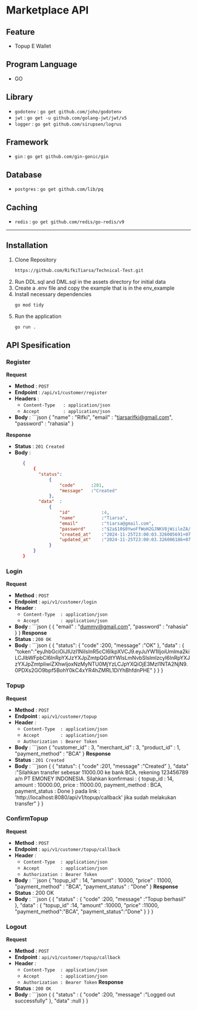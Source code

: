 # Marketplace API

## Feature
- Topup E Wallet

## Program Language
- GO

## Library
- `godotenv`  : `go get github.com/joho/godotenv`
- `jwt`       : `go get -u github.com/golang-jwt/jwt/v5`
- `logger`    : `go get github.com/sirupsen/logrus`

## Framework
- `gin`       : `go get github.com/gin-gonic/gin`

## Database
- `postgres`  : `go get github.com/lib/pq`

## Caching
- `redis` : `go get github.com/redis/go-redis/v9`

---

## Installation
1. Clone Repository
   ```bash
   https://github.com/RifkiTiarsa/Technical-Test.git
2. Run DDL.sql and DML.sql in the assets directory for initial data
3. Create a .env file and copy the example that is in the env_example
4. Install necessary dependencies
   ```bash
   go mod tidy
5. Run the application
   ```bash
   go run .

## API Spesification
### Register
**Request**  
- **Method**    : `POST`  
- **Endpoint**  : `/api/v1/customer/register`  
- **Headers**   :  
  - `Content-Type   : application/json`  
  - `Accept         : application/json`  
- **Body**          :
      ```json
        {
            "name"      : "Rifki",
            "email"     : "tiarsarifki@gmail.com",
            "password"  : "rahasia"
        }

**Response**
-  **Status**    : `201 Created`
-  **Body**      :
   ```json
      {
          { 
            "status":
                {
                    "code"      :201,
                    "message"   :"Created"
                },
            "data"  :
                {
                    "id"            :4,
                    "name"          :"Tiarsa",
                    "email"         :"tiarsa@gmail.com",
                    "password"      :"$2a$10$0YwoFfWoH2GJNKV8jWiileZA/BRSEYbzaaU4woywtcb4FsRb9AlIe",
                    "created_at"    :"2024-11-25T23:00:03.326005691+07:00",
                    "updated_at"    :"2024-11-25T23:00:03.326006186+07:00"
                }
          }
      }

### Login
**Request**
- **Method**    : `POST`
- **Endpoint**  : `api/v1/customer/login`
- **Header**    : 
    - `Content-Type  : application/json`
    - `Accept        : application/json`
- **Body**          :
      ```json
      {
          {
            "email"     : "dummy@gmail.com",
            "password"  : "rahasia"
          }
      }
**Response**
- **Status**    : `200 OK`
- **Body**      :
      ```json
      {
          {
            "status":
                {
                    "code"      :200,
                    "message"   :"OK"
                },
            "data"  :
                {
                    "token":"eyJhbGciOiJIUzI1NiIsInR5cCI6IkpXVCJ9.eyJuYW1lIjoiUmlma2kiLCJlbWFpbCI6InRpYXJzYXJpZmtpQGdtYWlsLmNvbSIsImlzcyI6InRpYXJzYXJpZmtpIiwiZXhwIjoxNzMyNTU0MjYzLCJpYXQiOjE3MzI1NTA2NjN9.0PDXs2GO9bpf5BohY0kC4xYR4hZMRL1DiYhBhfdnPHE"
                }
          }
      }

### Topup
**Request**
- **Method**    : `POST`
- **Endpoint**  : `api/v1/customer/topup`
- **Header**    : 
    - `Content-Type  : application/json`
    - `Accept        : application/json`
    - `Authorization : Bearer Token`
- **Body**      :
      ```json
      {
            "customer_id"       : 3,
            "merchant_id"       : 3,
            "product_id"        : 1,
            "payment_method"    : "BCA"
      }
**Response**
- **Status**    : `201 Created`
- **Body**      : 
        ```json
        {
            {
                "status":
                    {
                        "code"      :201,
                        "message"   :"Created"
                    }, 
                "data"  :"Silahkan transfer sebesar 11000.00 ke bank BCA, rekening 123456789 a/n PT EMONEY INDONESIA. Silahkan konfirmasi : 
                    {
                        topup_id        : 14, 
                        amount          : 10000.00, 
                        price           : 11000.00, 
                        payment_method  : BCA, 
                        payment_status  : Done
                    } pada link : 'http://localhost:8080/api/v1/topup/callback' jika sudah melakukan transfer"
            }
        }

### ConfirmTopup
**Request**
- **Method**    : `POST`
- **Endpoint**  : `api/v1/customer/topup/callback`
- **Header**    : 
    - `Content-Type  : application/json`
    - `Accept        : application/json`
    - `Authorization : Bearer Token`
- **Body**      :
        ```json
        {
            "topup_id"          : 14, 
            "amount"            : 10000,
            "price"             : 11000,
            "payment_method"    : "BCA", 
            "payment_status"    : "Done"
        }
**Response**
- **Status**    : 200 OK
- **Body**      : 
        ```json
        {
            {
                "status"    :
                    {
                        "code"      :200,
                        "message"   :"Topup berhasil"
                    },
                "data"      :
                    {
                        "topup_id"      :14,
                        "amount"        :10000,
                        "price"         :11000,
                        "payment_method":"BCA",
                        "payment_status":"Done"
                    }
            }
        }

### Logout
**Request**
- **Method**    : `POST`
- **Endpoint**  : `api/v1/customer/topup/callback`
- **Header**    : 
    - `Content-Type  : application/json`
    - `Accept        : application/json`
    - `Authorization : Bearer Token`
**Response**
- **Status**    : `200 OK`
- **Body**      :
        ```json
        {
            {
                "status"    :
                    {
                        "code"      :200,
                        "message"   :"Logged out successfully"
                    },
                "data"      :null
            }
        }
